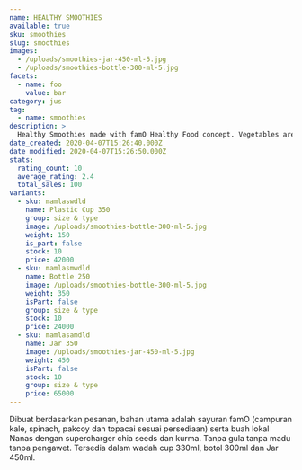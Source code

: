 ```yaml
---
name: HEALTHY SMOOTHIES
available: true
sku: smoothies
slug: smoothies
images:
  - /uploads/smoothies-jar-450-ml-5.jpg
  - /uploads/smoothies-bottle-300-ml-5.jpg
facets:
  - name: foo
    value: bar
category: jus
tag:
  - name: smoothies
description: >
  Healthy Smoothies made with famO Healthy Food concept. Vegetables are original famO only.
date_created: 2020-04-07T15:26:40.000Z
date_modified: 2020-04-07T15:26:50.000Z
stats:
  rating_count: 10
  average_rating: 2.4
  total_sales: 100
variants:
  - sku: mamlaswdld
    name: Plastic Cup 350
    group: size & type
    image: /uploads/smoothies-bottle-300-ml-5.jpg
    weight: 150
    is_part: false
    stock: 10
    price: 42000
  - sku: mamlasmwdld
    name: Bottle 250
    image: /uploads/smoothies-bottle-300-ml-5.jpg
    weight: 350
    isPart: false
    group: size & type
    stock: 10
    price: 24000
  - sku: mamlasamdld
    name: Jar 350
    image: /uploads/smoothies-jar-450-ml-5.jpg
    weight: 450
    isPart: false
    stock: 10
    group: size & type
    price: 65000
---
```


Dibuat berdasarkan pesanan, bahan utama adalah sayuran famO (campuran kale, spinach, pakcoy dan topacai sesuai persediaan) serta buah lokal Nanas dengan supercharger chia seeds dan kurma. Tanpa gula tanpa madu tanpa pengawet.
Tersedia dalam wadah cup 330ml, botol 300ml dan Jar 450ml.
